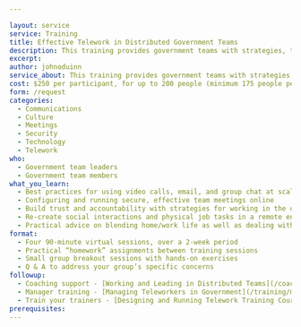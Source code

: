 ```yaml
---

layout: service
service: Training
title: Effective Telework in Distributed Government Teams
description: This training provides government teams with strategies, tools, and best practices for working together effectively in a distributed (remote/telework) model.
excerpt: 
author: johnoduinn
service_about: This training provides government teams with strategies, tools, and best practices for working together effectively in a distributed (remote/telework) model. These skills increase your agency’s resilience by improving team performance, streamlining communications, and modernizing workflows for better collaboration.
cost: $250 per participant, for up to 200 people (minimum 175 people per cohort)
form: /request
categories:
  - Communications
  - Culture
  - Meetings
  - Security
  - Technology
  - Telework
who:
  - Government team leaders
  - Government team members
what_you_learn:
  - Best practices for using video calls, email, and group chat at scale
  - Configuring and running secure, effective team meetings online
  - Build trust and accountability with strategies for working in the open
  - Re-create social interactions and physical job tasks in a remote environment
  - Practical advice on blending home/work life as well as dealing with isolation
format:
  - Four 90-minute virtual sessions, over a 2-week period
  - Practical “homework” assignments between training sessions
  - Small group breakout sessions with hands-on exercises
  - Q & A to address your group’s specific concerns
followup:
  - Coaching support - [Working and Leading in Distributed Teams](/coaching/working-and-leading-in-distributed-teams)
  - Manager training - [Managing Teleworkers in Government](/training/managing-teleworkers-in-government)
  - Train your trainers - [Designing and Running Telework Training Courses](/consulting/designing-and-running-telework-training-courses)
prerequisites: 
---
```

